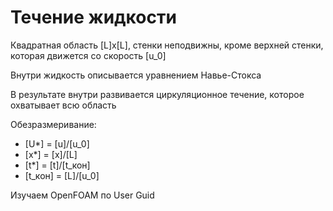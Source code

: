 # Течение жидкости

Квадратная область [L]х[L], стенки неподвижны, кроме верхней стенки, которая движется со скорость [u_0]

Внутри жидкость описывается уравнением Навье-Стокса

В результате внутри развивается циркуляционное течение, которое охватывает всю область

Обезразмеривание:
*   [U\*] = [u]/[u_0]
*   [x\*] = [x]/[L]
*   [t\*] = [t]/[t_кон]
*   [t_кон] = [L]/[u_0]

Изучаем OpenFOAM по User Guid
